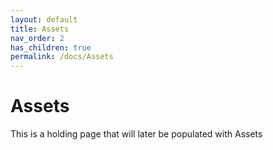 ```yaml
---
layout: default
title: Assets
nav_order: 2
has_children: true
permalink: /docs/Assets
---
```


# Assets

This is a holding page that will later be populated with Assets